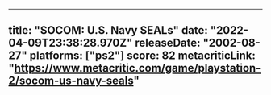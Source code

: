 
---
title: "SOCOM: U.S. Navy SEALs"
date: "2022-04-09T23:38:28.970Z"
releaseDate: "2002-08-27"
platforms: ["ps2"]
score: 82
metacriticLink: "https://www.metacritic.com/game/playstation-2/socom-us-navy-seals"
---
